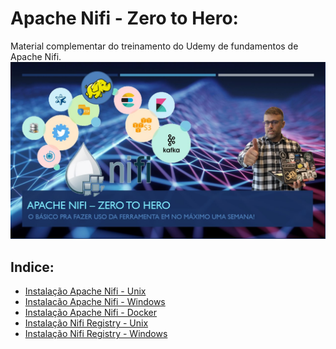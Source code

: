 # Apache Nifi - Zero to Hero:
Material complementar do treinamento do Udemy de fundamentos de Apache Nifi.
![](https://github.com/AnselmoBorges/udemy02/blob/master/Slide1%202.jpg)


## Indice:
* [Instalação Apache Nifi - Unix](https://github.com/AnselmoBorges/udemy02/blob/master/passoapasso/instalacao_unix.md)
* [Instalacão Apache Nifi - Windows](https://github.com/AnselmoBorges/udemy02/blob/master/passoapasso/instalacao_windows.md)
* [Instalação Apache Nifi - Docker](https://github.com/AnselmoBorges/udemy02/blob/master/passoapasso/instalacao_docker.md)
* [Instalação Nifi Registry - Unix](https://github.com/AnselmoBorges/udemy02/blob/master/passoapasso/registry_unix.md)
* [Instalação Nifi Registry - Windows](https://github.com/AnselmoBorges/udemy02/blob/master/passoapasso/instalacao_Registry_Windows.md)

